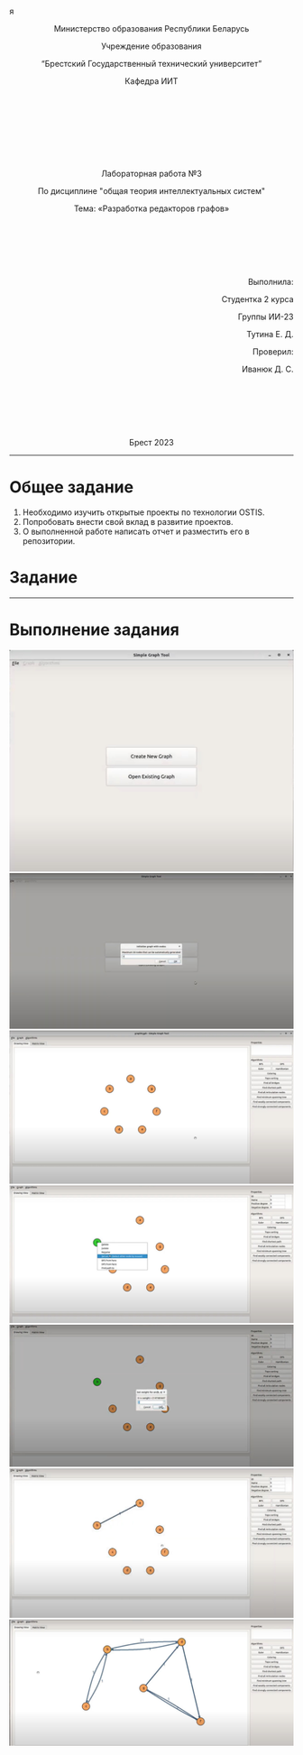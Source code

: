 я<p align="center"> Министерство образования Республики Беларусь</p>
<p align="center">Учреждение образования</p>
<p align="center">“Брестский Государственный технический университет”</p>
<p align="center">Кафедра ИИТ</p>
<br><br><br><br><br><br><br>
<p align="center">Лабораторная работа №3</p>
<p align="center">По дисциплине "oбщaя тeoрия интeллeктуaльных систeм"</p>
<p align="center">Тема: «Рaзрaбoткa рeдaктoрoв грaфoв»</p>
<br><br><br><br><br>
<p align="right">Выполнила:</p>
<p align="right">Студентка 2 курса</p>
<p align="right">Группы ИИ-23</p>
<p align="right">Тутина Е. Д.</p>
<p align="right">Проверил:</p>
<p align="right">Иванюк Д. С.</p>
<br><br><br><br><br>
<p align="center">Брест 2023</p>

---

# Общее задание #
1. Необходимо изучить открытые проекты по технологии OSTIS.
2. Попробовать внести свой вклад в развитие проектов.
3. О выполненной работе написать отчет и разместить его в репозитории.

# Задание #
---

# Выполнение задания #
![График](1.jpg)
![График](2.jpg)
![График](3.jpg)
![График](4.jpg)
![График](5.jpg)
![График](6.jpg)
![График](7.jpg)
